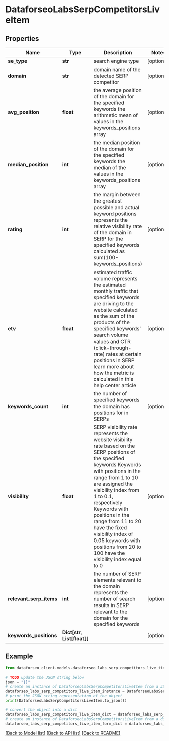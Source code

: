 # DataforseoLabsSerpCompetitorsLiveItem


## Properties

Name | Type | Description | Notes
------------ | ------------- | ------------- | -------------
**se_type** | **str** | search engine type | [optional] 
**domain** | **str** | domain name of the detected SERP competitor | [optional] 
**avg_position** | **float** | the average position of the domain for the specified keywords the arithmetic mean of values in the keywords_positions array | [optional] 
**median_position** | **int** | the median position of the domain for the specified keywords the median of the values in the keywords_positions array | [optional] 
**rating** | **int** | the margin between the greatest possible and actual keyword positions represents the relative visibility rate of the domain in SERP for the specified keywords calculated as sum(100-keywords_positions) | [optional] 
**etv** | **float** | estimated traffic volume represents the estimated monthly traffic that specified keywords are driving to the website calculated as the sum of the products of the specified keywords’ search volume values and CTR (click-through-rate) rates at certain positions in SERP learn more about how the metric is calculated in this help center article | [optional] 
**keywords_count** | **int** | the number of specified keywords the domain has positions for in SERPs | [optional] 
**visibility** | **float** | SERP visibility rate represents the website visibility rate based on the SERP positions of the specified keywords Keywords with positions in the range from 1 to 10 are assigned the visibility index from 1 to 0.1, respectively Keywords with positions in the range from 11 to 20 have the fixed visibility index of 0.05 keywords with positions from 20 to 100 have the visibility index equal to 0 | [optional] 
**relevant_serp_items** | **int** | the number of SERP elements relevant to the domain represents the number of search results in SERP relevant to the domain for the specified keywords | [optional] 
**keywords_positions** | **Dict[str, List[float]]** |  | [optional] 

## Example

```python
from dataforseo_client.models.dataforseo_labs_serp_competitors_live_item import DataforseoLabsSerpCompetitorsLiveItem

# TODO update the JSON string below
json = "{}"
# create an instance of DataforseoLabsSerpCompetitorsLiveItem from a JSON string
dataforseo_labs_serp_competitors_live_item_instance = DataforseoLabsSerpCompetitorsLiveItem.from_json(json)
# print the JSON string representation of the object
print(DataforseoLabsSerpCompetitorsLiveItem.to_json())

# convert the object into a dict
dataforseo_labs_serp_competitors_live_item_dict = dataforseo_labs_serp_competitors_live_item_instance.to_dict()
# create an instance of DataforseoLabsSerpCompetitorsLiveItem from a dict
dataforseo_labs_serp_competitors_live_item_form_dict = dataforseo_labs_serp_competitors_live_item.from_dict(dataforseo_labs_serp_competitors_live_item_dict)
```
[[Back to Model list]](../README.md#documentation-for-models) [[Back to API list]](../README.md#documentation-for-api-endpoints) [[Back to README]](../README.md)


